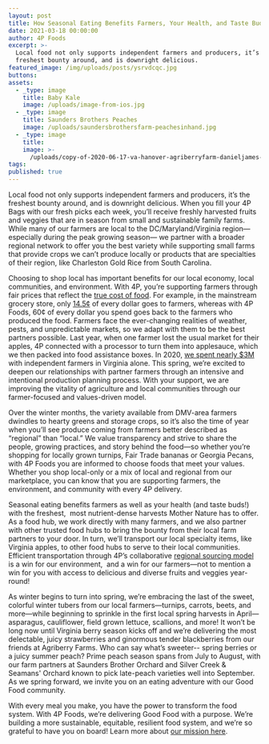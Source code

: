 ```yaml
---
layout: post
title: How Seasonal Eating Benefits Farmers, Your Health, and Taste Buds!
date: 2021-03-18 00:00:00
author: 4P Foods
excerpt: >-
  Local food not only supports independent farmers and producers, it’s the
  freshest bounty around, and is downright delicious.
featured_image: /img/uploads/posts/ysrvdcqc.jpg
buttons:
assets:
  - _type: image
    title: Baby Kale
    image: /uploads/image-from-ios.jpg
  - _type: image
    title: Saunders Brothers Peaches
    image: /uploads/saundersbrothersfarm-peachesinhand.jpg
  - _type: image
    title:
    image: >-
      /uploads/copy-of-2020-06-17-va-hanover-agriberryfarm-danieljames-herd-ventures-15.jpg
tags:
published: true
---
```

<div class="editable"><p>Local food not only supports independent farmers and producers, it&rsquo;s the freshest bounty around, and is downright delicious. When you fill your 4P Bags with our fresh picks each week, you&rsquo;ll receive freshly harvested fruits and veggies that are in season from small and sustainable family farms. While many of our farmers are local to the DC/Maryland/Virginia region&mdash; especially during the peak growing season&mdash; we partner with a broader regional network to offer you the best variety while supporting small farms that provide crops we can&rsquo;t produce locally or products that are specialties of their region, like Charleston Gold Rice from South Carolina.&nbsp;</p><p>Choosing to shop local has important benefits for our local economy, local communities, and environment. With 4P, you&rsquo;re supporting farmers through fair prices that reflect the <a href="https://sustainablefoodtrust.org/key-issues/true-cost-accounting/">true cost of food</a>. For example, in the mainstream grocery store, only <a href="https://nfu.org/2019/04/25/farmers-share-of-the-food-dollar-falls-to-all-time-low/#:~:text=WASHINGTON%20%E2%80%93%20For%20every%20dollar%20American,Economic%20Research%20Service%20(ERS)">14.5&cent;</a> of every dollar goes to farmers, whereas with 4P Foods, 60&cent; of every dollar you spend goes back to the farmers who produced the food. Farmers face the ever-changing realities of weather, pests, and unpredictable markets, so we adapt with them to be the best partners possible. Last year, when one farmer lost the usual market for their apples, 4P connected with a processor to turn them into applesauce, which we then packed into food assistance boxes. In 2020, <a href="/posts/2020-year-in-review/">we spent nearly $3M</a> with independent farmers in Virginia alone. This spring, we&rsquo;re excited to deepen our relationships with partner farmers through an intensive and intentional production planning process. With your support, we are improving the vitality of agriculture and local communities through our farmer-focused and values-driven model.&nbsp;</p><p>Over the winter months, the variety available from DMV-area farmers dwindles to hearty greens and storage crops, so it&rsquo;s also the time of year when you&rsquo;ll see produce coming from farmers better described as &ldquo;regional&rdquo; than &ldquo;local.&rdquo; We value transparency and strive to share the people, growing practices, and story behind the food&mdash;so whether you&rsquo;re shopping for locally grown turnips, Fair Trade bananas or Georgia Pecans, with 4P Foods you are informed to choose foods that meet your values. Whether you shop local-only or a mix of local and regional from our marketplace, you can know that you are supporting farmers, the environment, and community with every 4P delivery.</p><p>Seasonal eating benefits farmers as well as your health (and taste buds!) with the freshest,&nbsp; most nutrient-dense harvests Mother Nature has to offer. As a food hub, we work directly with many farmers, and we also partner with other trusted food hubs to bring the bounty from their local farm partners to your door. In turn, we&rsquo;ll transport our local specialty items, like Virginia apples, to other food hubs to serve to their local communities. Efficient transportation through 4P&rsquo;s collaborative <a href="https://4pfoods.com/posts/good-food-knows-no-boundaries/">regional sourcing model</a> is a win for our environment,&nbsp; and a win for our farmers&mdash;not to mention a win for you with access to delicious and diverse fruits and veggies year-round!</p><p>As winter begins to turn into spring, we&rsquo;re embracing the last of the sweet, colorful winter tubers from our local farmers&mdash;turnips, carrots, beets, and more&mdash;while beginning to sprinkle in the first local spring harvests in April&mdash;asparagus, cauliflower, field grown lettuce, scallions, and more! It won&rsquo;t be long now until Virginia berry season kicks off and we&rsquo;re delivering the most delectable, juicy strawberries and ginormous tender blackberries from our friends at Agriberry Farms. Who can say what&rsquo;s sweeter-- spring berries or a juicy summer peach? Prime peach season spans from July to August, with our farm partners at Saunders Brother Orchard and Silver Creek &amp; Seamans' Orchard known to pick late-peach varieties well into September. As we spring forward, we invite you on an eating adventure with our Good Food community.</p><p>With every meal you make, you have the power to transform the food system. With 4P Foods, we&rsquo;re delivering Good Food with a purpose. We&rsquo;re building a more sustainable, equitable, resilient food system, and we&rsquo;re so grateful to have you on board! Learn more about <a href="/about/">our mission here</a>.</p></div>